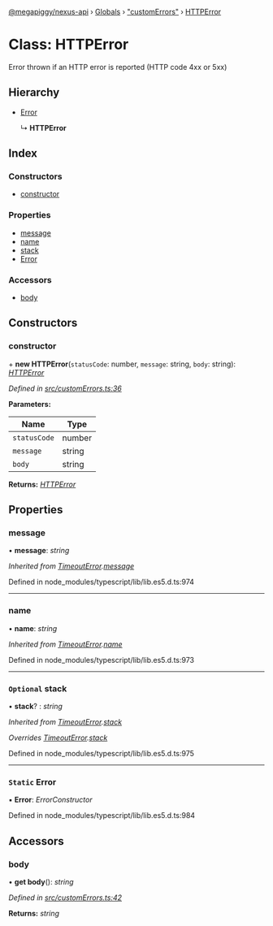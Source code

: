 [@megapiggy/nexus-api](../README.md) › [Globals](../globals.md) › ["customErrors"](../modules/_customerrors_.md) › [HTTPError](_customerrors_.httperror.md)

# Class: HTTPError

Error thrown if an HTTP error is reported (HTTP code 4xx or 5xx)

## Hierarchy

* [Error](_customerrors_.timeouterror.md#static-error)

  ↳ **HTTPError**

## Index

### Constructors

* [constructor](_customerrors_.httperror.md#constructor)

### Properties

* [message](_customerrors_.httperror.md#message)
* [name](_customerrors_.httperror.md#name)
* [stack](_customerrors_.httperror.md#optional-stack)
* [Error](_customerrors_.httperror.md#static-error)

### Accessors

* [body](_customerrors_.httperror.md#body)

## Constructors

###  constructor

\+ **new HTTPError**(`statusCode`: number, `message`: string, `body`: string): *[HTTPError](_customerrors_.httperror.md)*

*Defined in [src/customErrors.ts:36](https://github.com/Nexus-Mods/node-nexus-api/blob/master/src/customErrors.ts#L36)*

**Parameters:**

Name | Type |
------ | ------ |
`statusCode` | number |
`message` | string |
`body` | string |

**Returns:** *[HTTPError](_customerrors_.httperror.md)*

## Properties

###  message

• **message**: *string*

*Inherited from [TimeoutError](_customerrors_.timeouterror.md).[message](_customerrors_.timeouterror.md#message)*

Defined in node_modules/typescript/lib/lib.es5.d.ts:974

___

###  name

• **name**: *string*

*Inherited from [TimeoutError](_customerrors_.timeouterror.md).[name](_customerrors_.timeouterror.md#name)*

Defined in node_modules/typescript/lib/lib.es5.d.ts:973

___

### `Optional` stack

• **stack**? : *string*

*Inherited from [TimeoutError](_customerrors_.timeouterror.md).[stack](_customerrors_.timeouterror.md#optional-stack)*

*Overrides [TimeoutError](_customerrors_.timeouterror.md).[stack](_customerrors_.timeouterror.md#optional-stack)*

Defined in node_modules/typescript/lib/lib.es5.d.ts:975

___

### `Static` Error

▪ **Error**: *ErrorConstructor*

Defined in node_modules/typescript/lib/lib.es5.d.ts:984

## Accessors

###  body

• **get body**(): *string*

*Defined in [src/customErrors.ts:42](https://github.com/Nexus-Mods/node-nexus-api/blob/master/src/customErrors.ts#L42)*

**Returns:** *string*
